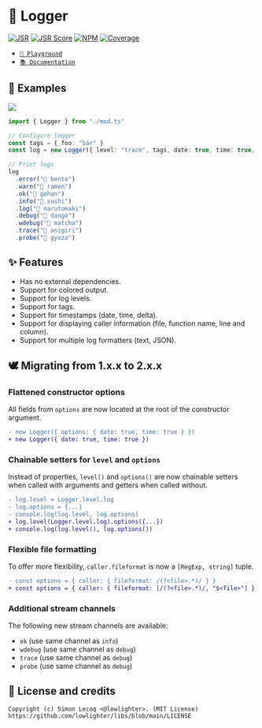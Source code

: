 # 📰 Logger

[![JSR](https://jsr.io/badges/@libs/logger)](https://jsr.io/@libs/logger) [![JSR Score](https://jsr.io/badges/@libs/logger/score)](https://jsr.io/@libs/logger)
[![NPM](https://img.shields.io/npm/v/@lowlighter%2Flogger?logo=npm&labelColor=cb0000&color=183e4e)](https://www.npmjs.com/package/@lowlighter/logger) [![Coverage](https://coverage.libs.lecoq.io/logger/badge.svg)](https://coverage.libs.lecoq.io/logger)

- [`🦕 Playground`](https://dash.deno.com/playground/libs-logger)
- [`📚 Documentation`](https://jsr.io/@libs/logger/doc)

## 📑 Examples

![](https://raw.githubusercontent.com/lowlighter/libs/main/logger/example.png)

```ts
import { Logger } from "./mod.ts"

// Configure logger
const tags = { foo: "bar" }
const log = new Logger({ level: "trace", tags, date: true, time: true, delta: true, caller: true })

// Print logs
log
  .error("🍱 bento")
  .warn("🍜 ramen")
  .ok("🍚 gohan")
  .info("🍣 sushi")
  .log("🍥 narutomaki")
  .debug("🍡 dango")
  .wdebug("🍵 matcha")
  .trace("🍙 onigiri")
  .probe("🥟 gyoza")
```

## ✨ Features

- Has no external dependencies.
- Support for colored output.
- Support for log levels.
- Support for tags.
- Support for timestamps (date, time, delta).
- Support for displaying caller information (file, function name, line and column).
- Support for multiple log formatters (text, JSON).

## 🕊️ Migrating from 1.x.x to 2.x.x

### Flattened constructor options

All fields from `options` are now located at the root of the constructor argument.

```diff
- new Logger({ options: { date: true, time: true } })
+ new Logger({ date: true, time: true })
```

### Chainable setters for `level` and `options`

Instead of properties, `level()` and `options()` are now chainable setters when called with arguments and getters when called without.

```diff
- log.level = Logger.level.log
- log.options = {...}
- console.log(log.level, log.options)
+ log.level(Logger.level.log).options({...})
+ console.log(log.level(), log.options())
```

### Flexible file formatting

To offer more flexibility, `caller.fileformat` is now a `[RegExp, string]` tuple.

```diff
- const options = { caller: { fileformat: /(?<file>.*)/ } }
+ const options = { caller: { fileformat: [/(?<file>.*)/, "$<file>"] } }
```

### Additional stream channels

The following new stream channels are available:

- `ok` (use same channel as `info`)
- `wdebug` (use same channel as `debug`)
- `trace` (use same channel as `debug`)
- `probe` (use same channel as `debug`)

## 📜 License and credits

```plaintext
Copyright (c) Simon Lecoq <@lowlighter>. (MIT License)
https://github.com/lowlighter/libs/blob/main/LICENSE
```
